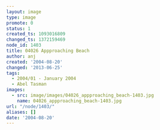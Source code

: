 ```yaml
---
layout: image
type: image
promote: 0
status: 1
created_ts: 1093016809
changed_ts: 1372159469
node_id: 1403
title: 04026 Appproaching Beach
author: anj
created: '2004-08-20'
changed: '2013-06-25'
tags:
  - 2004/01 - January 2004
  - Abel Tasman
images:
  - src: image/images/04026_appproaching_beach-1403.jpg
    name: 04026_appproaching_beach-1403.jpg
url: "/node/1403/"
aliases: []
date: '2004-08-20'
---
```


